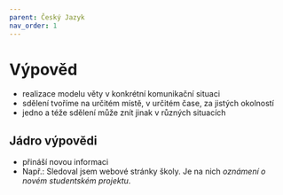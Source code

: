 ```yaml
---
parent: Český Jazyk
nav_order: 1
---
```

# Výpověd
- realizace modelu věty v konkrétní komunikační situaci 
- sdělení tvoříme na určitém místě, v určitém čase, za jistých okolností
- jedno a téže sdělení může znít jinak v různých situacích

## Jádro výpovědi
- přináší novou informaci
- Např.: Sledoval jsem webové stránky školy. Je na nich *oznámení o novém studentském projektu*.